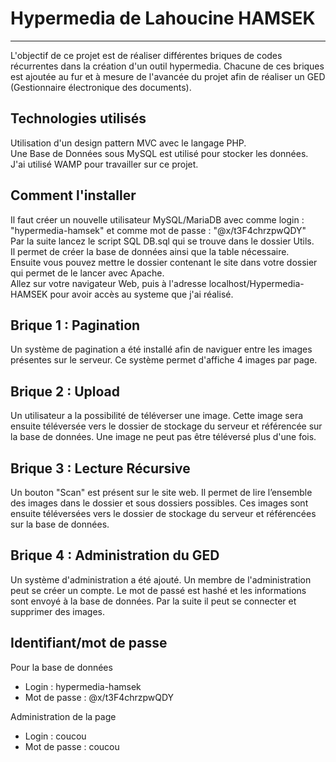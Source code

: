 # Hypermedia de Lahoucine HAMSEK
***

L'objectif de ce projet est de réaliser différentes briques de codes récurrentes dans la création d'un outil hypermedia.
Chacune de ces briques est ajoutée au fur et à mesure de l'avancée du projet afin de réaliser un GED (Gestionnaire électronique des documents).

## Technologies utilisés

Utilisation d'un design pattern MVC avec le langage PHP.  
Une Base de Données sous MySQL est utilisé pour stocker les données.  
J'ai utilisé WAMP pour travailler sur ce projet.  

## Comment l'installer

Il faut créer un nouvelle utilisateur MySQL/MariaDB avec comme login : "hypermedia-hamsek" et comme mot de passe : "@x/t3F4chrzpwQDY"  
Par la suite lancez le script SQL DB.sql qui se trouve dans le dossier Utils.  
Il permet de créer la base de données ainsi que la table nécessaire.  
Ensuite vous pouvez mettre le dossier contenant le site dans votre dossier qui permet de le lancer avec Apache.  
Allez sur votre navigateur Web, puis à l'adresse localhost/Hypermedia-HAMSEK pour avoir accès au systeme que j'ai réalisé.  

## Brique 1 : Pagination

Un système de pagination a été installé afin de naviguer entre les images présentes sur le serveur. Ce système permet d'affiche 4 images par page.

## Brique 2 : Upload

Un utilisateur a la possibilité de téléverser une image. Cette image sera ensuite téléversée vers le dossier de stockage du serveur et référencée sur la base de données.
Une image ne peut pas être téléversé plus d'une fois.

## Brique 3 : Lecture Récursive

Un bouton "Scan" est présent sur le site web. Il permet de lire l’ensemble des images dans le dossier et sous dossiers possibles.
Ces images sont ensuite téléversées vers le dossier de stockage du serveur et référencées sur la base de données.

## Brique 4 : Administration du GED

Un système d'administration a été ajouté. 
Un membre de l'administration peut se créer un compte. Le mot de passé est hashé et les informations sont envoyé à la base de données.
Par la suite il peut se connecter et supprimer des images.

## Identifiant/mot de passe

Pour la base de données
* Login : hypermedia-hamsek
* Mot de passe : @x/t3F4chrzpwQDY

Administration de la page
* Login : coucou
* Mot de passe : coucou
